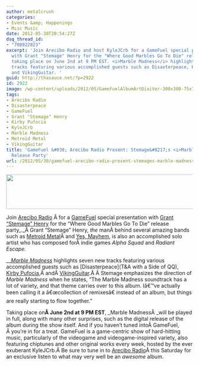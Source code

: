 ```yaml
---
author: metalcrush
categories:
- Events &amp; Happenings
- Misc Music
date: 2012-05-30T20:54:27Z
dsq_thread_id:
- "708922823"
excerpt: 'Join Arecibo Radio and host KyleJCrb for a GameFuel special presentation
  with Grant "Stemage" Henry for the "Where Good Marbles Go To Die" release party
  taking place on June 2nd at 9 PM EST. <i>Marble Madness</i> highlights seven new
  tracks featuring various accomplished guests such as Disasterpeace, Kirby Pufocia,
  and VikingGuitar. '
guid: http://thasauce.net/?p=2922
id: 2922
image: /wp-content/uploads/2012/05/GameFuelAlbumArtDixiVer-300x300-75x75.png
tags:
- Arecibo Radio
- Disasterpeace
- GameFuel
- Grant "Stemage" Henry
- Kirby Pufocia
- KyleJCrb
- Marble Madness
- Metroid Metal
- VikingGuitar
title: 'GameFuel &#038; Arecibo Radio Present: Stemage&#8217;s <i>Marble Madness</i>
  Release Party'
url: /2012/05/30/gamefuel-arecibo-radio-present-stemages-marble-madness-release-party/
---
```


<center>
  <a href="http://thasauce.net/wp-content/uploads/2012/05/stemage-banner-2.png"><img class="aligncenter size-full wp-image-2930" title="stemage-banner 2" src="http://thasauce.net/wp-content/uploads/2012/05/stemage-banner-2.png" alt="" width="575" height="93" srcset="http://thasauce.net/wp-content/uploads/2012/05/stemage-banner-2.png 575w, http://thasauce.net/wp-content/uploads/2012/05/stemage-banner-2-300x48.png 300w, http://thasauce.net/wp-content/uploads/2012/05/stemage-banner-2-75x12.png 75w" sizes="(max-width: 575px) 100vw, 575px" /></a>
</center>

<center>
</center>


  
Join [Arecibo Radio](http://areciboradio.com/) Â for a [GameFuel](http://kngi.org/about/infofaq-gamefuel) special presentation with [Grant &#8220;Stemage&#8221; Henry](http://stemage.com/) for the &#8220;Where Good Marbles Go To Die&#8221; release party_._Â Grant &#8220;Stemage&#8221; Henry, _the_ manÂ behind several amazing bands such as [Metroid Metal](http://www.metroidmetal.com/)Â and [Yes, Mayhem](http://yesmayhem.com/), is also an accomplished solo artist who has composed forÂ indie games _Alpha Squad_ and _Radiant Escape._ 

___[Marble Madness](http://stemage.bandcamp.com/)_ highlights seven new tracks featuring various accomplished guests such as [Disasterpeace](T&A with a Side of QQ), [Kirby Pufocia](http://kirbypufocia.bandcamp.com/),Â andÂ [VikingGuitar](http://www.vikingguitar.com/).Â Â Stemage emphasizes the direction of _Marble Madness_ when he states, &#8220;The Marble Madness soundtrack has a lot of variety, and that theme carries over to this album. Iâ€™ve actually been calling it a â€œcollection of remixesâ€ instead of an album, but things are really starting to flow together.&#8221;

Taking place on**Â June 2nd at 9 PM EST**, _Marble MadnessÂ _will be played in full, along with many other surprises, such as the digital release of the album during the show itself. And if you haven&#8217;t tuned intoÂ GameFuel, Â you&#8217;re in for a treat. GameFuel is a game-centric show of hard-hitting music, particularly of the videogame and videogame-inspired variety, also featuring chiptunes and other original works every week, hosted by the ever exuberant KyleJCrb.Â Be sure to tune in to [Arecibo Radio](http://areciboradio.com/)Â this Saturday for an exclusive listen to what may very well be an _awesome_ album.